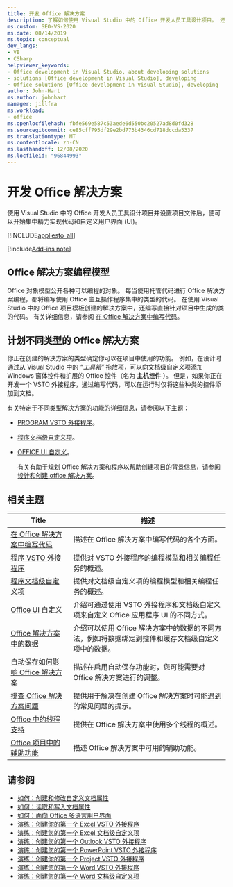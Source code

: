 ```yaml
---
title: 开发 Office 解决方案
description: 了解如何使用 Visual Studio 中的 Office 开发人员工具设计项目。 还了解如何开始实现代码和自定义用户界面)  (UI。
ms.custom: SEO-VS-2020
ms.date: 08/14/2019
ms.topic: conceptual
dev_langs:
- VB
- CSharp
helpviewer_keywords:
- Office development in Visual Studio, about developing solutions
- solutions [Office development in Visual Studio], developing
- Office solutions [Office development in Visual Studio], developing
author: John-Hart
ms.author: johnhart
manager: jillfra
ms.workload:
- office
ms.openlocfilehash: fbfe569e587c53aede6d550bc20527ad8d0fd328
ms.sourcegitcommit: ce85cff795df29e2bd773b4346cd718dccda5337
ms.translationtype: MT
ms.contentlocale: zh-CN
ms.lasthandoff: 12/08/2020
ms.locfileid: "96844993"
---
```

# <a name="develop-office-solutions"></a>开发 Office 解决方案
  使用 Visual Studio 中的 Office 开发人员工具设计项目并设置项目文件后，便可以开始集中精力实现代码和自定义用户界面 (UI)。

 [!INCLUDE[appliesto_all](../vsto/includes/appliesto-all-md.md)]

[!include[Add-ins note](includes/addinsnote.md)]

## <a name="office-solutions-programming-model"></a>Office 解决方案编程模型
 Office 对象模型公开各种可以编程的对象。 每当使用托管代码进行 Office 解决方案编程，都将编写使用 Office 主互操作程序集中的类型的代码。 在使用 Visual Studio 中的 Office 项目模板创建的解决方案中，还编写直接针对项目中生成的类的代码。 有关详细信息，请参阅 [在 Office 解决方案中编写代码](../vsto/writing-code-in-office-solutions.md)。

## <a name="program-different-types-of-office-solutions"></a>计划不同类型的 Office 解决方案
 你正在创建的解决方案的类型确定你可以在项目中使用的功能。 例如，在设计时通过从 Visual Studio 中的 *“工具箱”* 拖放项，可以向文档级自定义项添加 Windows 窗体控件和扩展的 Office 控件（名为 **主机控件** ）。 但是，如果你正在开发一个 VSTO 外接程序，通过编写代码，可以在运行时仅将这些种类的控件添加到文档。

 有关特定于不同类型解决方案的功能的详细信息，请参阅以下主题：

- [PROGRAM VSTO 外接程序](../vsto/programming-vsto-add-ins.md)。

- [程序文档级自定义项](../vsto/programming-document-level-customizations.md)。

- [OFFICE UI 自定义](../vsto/office-ui-customization.md)。

  有关有助于规划 Office 解决方案和程序以帮助创建项目的背景信息，请参阅 [设计和创建 office 解决方案](../vsto/designing-and-creating-office-solutions.md)。

## <a name="related-topics"></a>相关主题

|Title|描述|
|-----------|-----------------|
|[在 Office 解决方案中编写代码](../vsto/writing-code-in-office-solutions.md)|描述在 Office 解决方案中编写代码的各个方面。|
|[程序 VSTO 外接程序](../vsto/programming-vsto-add-ins.md)|提供对 VSTO 外接程序的编程模型和相关编程任务的概述。|
|[程序文档级自定义项](../vsto/programming-document-level-customizations.md)|提供对文档级自定义项的编程模型和相关编程任务的概述。|
|[Office UI 自定义](../vsto/office-ui-customization.md)|介绍可通过使用 VSTO 外接程序和文档级自定义项来自定义 Office 应用程序 UI 的不同方式。|
|[Office 解决方案中的数据](../vsto/data-in-office-solutions.md)|介绍可以使用 Office 解决方案中的数据的不同方法，例如将数据绑定到控件和缓存文档级自定义项中的数据。|
|[自动保存如何影响 Office 解决方案](./how-autosave-impacts-office-solutions.md)|描述在启用自动保存功能时，您可能需要对 Office 解决方案进行的调整。|
|[排查 Office 解决方案问题](../vsto/troubleshooting-office-solutions.md)|提供用于解决在创建 Office 解决方案时可能遇到的常见问题的提示。|
|[Office 中的线程支持](../vsto/threading-support-in-office.md)|提供在 Office 解决方案中使用多个线程的概述。|
|[Office 项目中的辅助功能](../vsto/accessibility-in-office-projects.md)|描述 Office 解决方案中可用的辅助功能。|

## <a name="see-also"></a>请参阅
- [如何：创建和修改自定义文档属性](../vsto/how-to-create-and-modify-custom-document-properties.md)
- [如何：读取和写入文档属性](../vsto/how-to-read-from-and-write-to-document-properties.md)
- [如何：面向 Office 多语言用户界面](../vsto/how-to-target-the-office-multilingual-user-interface.md)
- [演练：创建你的第一个 Excel VSTO 外接程序](../vsto/walkthrough-creating-your-first-vsto-add-in-for-excel.md)
- [演练：创建您的第一个 Excel 文档级自定义项](../vsto/walkthrough-creating-your-first-document-level-customization-for-excel.md)
- [演练：创建您的第一个 Outlook VSTO 外接程序](../vsto/walkthrough-creating-your-first-vsto-add-in-for-outlook.md)
- [演练：创建您的第一个 PowerPoint VSTO 外接程序](../vsto/walkthrough-creating-your-first-vsto-add-in-for-powerpoint.md)
- [演练：创建你的第一个 Project VSTO 外接程序](../vsto/walkthrough-creating-your-first-vsto-add-in-for-project.md)
- [演练：创建您的第一个 Word VSTO 外接程序](../vsto/walkthrough-creating-your-first-vsto-add-in-for-word.md)
- [演练：创建您的第一个 Word 文档级自定义项](../vsto/walkthrough-creating-your-first-document-level-customization-for-word.md)
